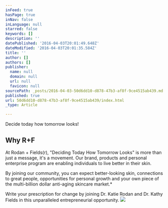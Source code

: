 ```yaml
---
inFeed: true
hasPage: true
inNav: false
inLanguage: null
starred: false
keywords: []
description: ''
datePublished: '2016-04-03T20:01:49.648Z'
dateModified: '2016-04-03T20:01:35.584Z'
title: ''
author: []
authors: []
publisher:
  name: null
  domain: null
  url: null
  favicon: null
sourcePath: _posts/2016-04-03-50d6dd10-d878-47b3-af8f-9ce4515ab439.md
published: true
url: 50d6dd10-d878-47b3-af8f-9ce4515ab439/index.html
_type: Article

---
```

Decide today how tomorrow looks!

## Why R+F

At Rodan + Fields(r), "Deciding Today How 
Tomorrow Looks" is more than just a message, it's a movement. Our brand,
products and personal enterprise program are enabling individuals to 
live better in their skin.

By joining our community, you 
can expect better-looking skin, connections to great people, 
opportunities for personal growth and your own piece of the 
multi-billion dollar anti-aging skincare market.\*

Write 
your prescription for change by joining Dr. Katie Rodan and Dr. Kathy 
Fields in this unparalleled entrepreneurial opportunity.
![](https://the-grid-user-content.s3-us-west-2.amazonaws.com/b8e6eb2a-dc01-4d2e-a8f3-227d83e9a498.jpg)